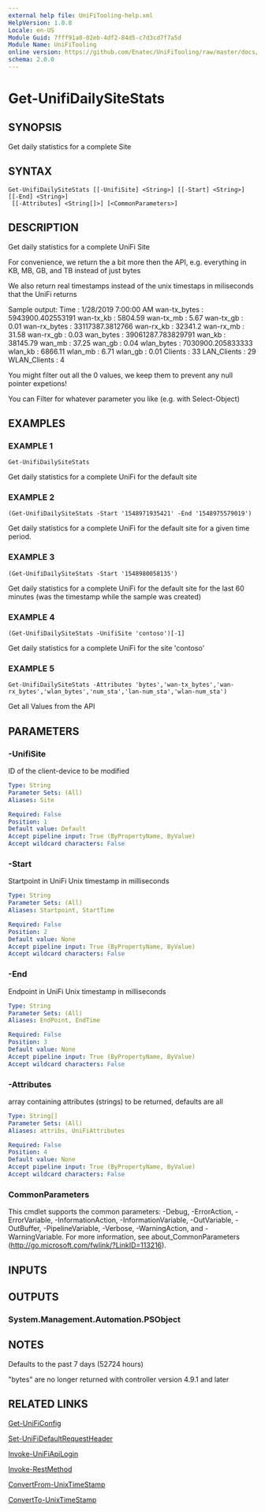 ```yaml
---
external help file: UniFiTooling-help.xml
HelpVersion: 1.0.8
Locale: en-US
Module Guid: 7fff91a0-02eb-4df2-84d5-c7d3cd7f7a5d
Module Name: UniFiTooling
online version: https://github.com/Enatec/UniFiTooling/raw/master/docs/Get-UnifiDailySiteStats.md
schema: 2.0.0
---
```


# Get-UnifiDailySiteStats

## SYNOPSIS
Get daily statistics for a complete Site

## SYNTAX

```
Get-UnifiDailySiteStats [[-UnifiSite] <String>] [[-Start] <String>] [[-End] <String>]
 [[-Attributes] <String[]>] [<CommonParameters>]
```

## DESCRIPTION
Get daily statistics for a complete UniFi Site

For convenience, we return the a bit more then the API, e.g.
everything in KB, MB, GB, and TB instead of just bytes

We also return real timestamps instead of the unix timestaps in miliseconds that the UniFi returns

Sample output:
Time         : 1/28/2019 7:00:00 AM
wan-tx_bytes : 5943900.402553191
wan-tx_kb    : 5804.59
wan-tx_mb    : 5.67
wan-tx_gb    : 0.01
wan-rx_bytes : 33117387.3812766
wan-rx_kb    : 32341.2
wan-rx_mb    : 31.58
wan-rx_gb    : 0.03
wan_bytes    : 39061287.783829791
wan_kb       : 38145.79
wan_mb       : 37.25
wan_gb       : 0.04
wlan_bytes   : 7030900.205833333
wlan_kb      : 6866.11
wlan_mb      : 6.71
wlan_gb      : 0.01
Clients      : 33
LAN_Clients  : 29
WLAN_Clients : 4

You might filter out all the 0 values, we keep them to prevent any null pointer expetions!

You can Filter for whatever parameter you like (e.g.
with Select-Object)

## EXAMPLES

### EXAMPLE 1
```
Get-UnifiDailySiteStats
```

Get daily statistics for a complete UniFi for the default site

### EXAMPLE 2
```
(Get-UnifiDailySiteStats -Start '1548971935421' -End '1548975579019')
```

Get daily statistics for a complete UniFi for the default site for a given time period.

### EXAMPLE 3
```
(Get-UnifiDailySiteStats -Start '1548980058135')
```

Get daily statistics for a complete UniFi for the default site for the last 60 minutes (was the timestamp while the sample was created)

### EXAMPLE 4
```
(Get-UnifiDailySiteStats -UnifiSite 'contoso')[-1]
```

Get daily statistics for a complete UniFi for the site 'contoso'

### EXAMPLE 5
```
Get-UnifiDailySiteStats -Attributes 'bytes','wan-tx_bytes','wan-rx_bytes','wlan_bytes','num_sta','lan-num_sta','wlan-num_sta')
```

Get all Values from the API

## PARAMETERS

### -UnifiSite
ID of the client-device to be modified

```yaml
Type: String
Parameter Sets: (All)
Aliases: Site

Required: False
Position: 1
Default value: Default
Accept pipeline input: True (ByPropertyName, ByValue)
Accept wildcard characters: False
```

### -Start
Startpoint in UniFi Unix timestamp in milliseconds

```yaml
Type: String
Parameter Sets: (All)
Aliases: Startpoint, StartTime

Required: False
Position: 2
Default value: None
Accept pipeline input: True (ByPropertyName, ByValue)
Accept wildcard characters: False
```

### -End
Endpoint in UniFi Unix timestamp in milliseconds

```yaml
Type: String
Parameter Sets: (All)
Aliases: EndPoint, EndTime

Required: False
Position: 3
Default value: None
Accept pipeline input: True (ByPropertyName, ByValue)
Accept wildcard characters: False
```

### -Attributes
array containing attributes (strings) to be returned, defaults are all

```yaml
Type: String[]
Parameter Sets: (All)
Aliases: attribs, UniFiAttributes

Required: False
Position: 4
Default value: None
Accept pipeline input: True (ByPropertyName, ByValue)
Accept wildcard characters: False
```

### CommonParameters
This cmdlet supports the common parameters: -Debug, -ErrorAction, -ErrorVariable, -InformationAction, -InformationVariable, -OutVariable, -OutBuffer, -PipelineVariable, -Verbose, -WarningAction, and -WarningVariable.
For more information, see about_CommonParameters (http://go.microsoft.com/fwlink/?LinkID=113216).

## INPUTS

## OUTPUTS

### System.Management.Automation.PSObject
## NOTES
Defaults to the past 7 days (52*7*24 hours)

"bytes" are no longer returned with controller version 4.9.1 and later

## RELATED LINKS

[Get-UniFiConfig]()

[Set-UniFiDefaultRequestHeader]()

[Invoke-UniFiApiLogin]()

[Invoke-RestMethod]()

[ConvertFrom-UnixTimeStamp]()

[ConvertTo-UnixTimeStamp]()

